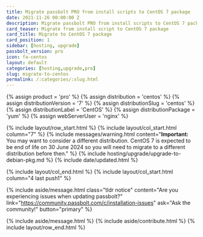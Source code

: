 ```yaml
---
title: Migrate passbolt PRO from install scripts to CentOS 7 package
date: 2021-11-26 00:00:00 Z
description: Migrate passbolt PRO from install scripts to CentOS 7 package
card_teaser: Migrate from install script to CentOS 7 package
card_title: Migrate to CentOS 7 package
card_position: 1
sidebar: [hosting, upgrade]
passbolt_version: pro
icon: fa-centos
layout: default
categories: [hosting,upgrade,pro]
slug: migrate-to-centos
permalink: /:categories/:slug.html
---
```



{% assign product = 'pro' %}
{% assign distribution = 'centos' %}
{% assign distributionVersion = '7' %}
{% assign distributionSlug = 'centos' %}
{% assign distributionLabel = 'CentOS' %}
{% assign distributionPackage = 'yum' %}
{% assign webServerUser = 'nginx' %}


{% include layout/row_start.html %}
{% include layout/col_start.html column="7" %}
{% include messages/warning.html
    content="**Important:** You may want to consider a different distribution. CentOS 7 is expected to be end of life on 30 June 2024 so you will need to migrate to a different distribution before then."
%}
{% include hosting/upgrade/upgrade-to-debian-pkg.md %}
{% include date/updated.html %}

{% include layout/col_end.html %}
{% include layout/col_start.html column="4 last push1" %}

{% include aside/message.html
    class="tldr notice"
    content="Are you experiencing issues when updating passbolt?"
    link="https://community.passbolt.com/c/installation-issues"
    ask="Ask the community!"
    button="primary"
%}

{% include aside/message.html %}
{% include aside/contribute.html %}
{% include layout/row_end.html %}
